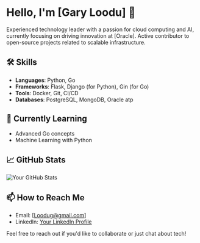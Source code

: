 # Hello, I'm [Gary Loodu] 👋

Experienced technology leader with a passion for cloud computing and AI, currently focusing on driving innovation at [Oracle]. Active contributor to open-source projects related to scalable infrastructure.


## 🛠️ Skills
- **Languages**: Python, Go
- **Frameworks**: Flask, Django (for Python), Gin (for Go)
- **Tools**: Docker, Git, CI/CD
- **Databases**: PostgreSQL, MongoDB, Oracle atp

## 🌱 Currently Learning
- Advanced Go concepts
- Machine Learning with Python


## 📈 GitHub Stats
![Your GitHub Stats](https://github-readme-stats.vercel.app/api?username=[YourGitHubUsername]&show_icons=true&theme=radical)

## 📫 How to Reach Me
- Email: [Loodug@gmail.com]
- LinkedIn: [Your LinkedIn Profile](https://www.linkedin.com/in/garyloodu/)

Feel free to reach out if you'd like to collaborate or just chat about tech!
